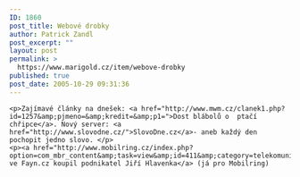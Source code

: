 ```yaml
---
ID: 1860
post_title: Webové drobky
author: Patrick Zandl
post_excerpt: ""
layout: post
permalink: >
  https://www.marigold.cz/item/webove-drobky
published: true
post_date: 2005-10-29 09:31:36
---
```

	<p>Zajímavé články na dnešek: <a href="http://www.mwm.cz/clanek1.php?id=1257&amp;pjmeno=&amp;kredit=&amp;p1=">Dost blábolů o  ptačí chřipce</a>. Nový server: <a href="http://www.slovodne.cz/">SlovoDne.cz</a>- aneb každý den pochopit jedno slovo. </p>
	<p><a href="http://www.mobilring.cz/index.php?option=com_mbr_content&amp;task=view&amp;id=411&amp;category=telekomunikace">Majoritu ve Fayn.cz koupil podnikatel Jiří Hlavenka</a> (já pro Mobilring)
</p>